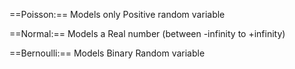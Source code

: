 ==Poisson:== Models only Positive random variable

==Normal:== Models a Real number (between -infinity to +infinity)

==Bernoulli:== Models Binary Random variable